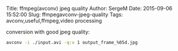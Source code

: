 Title: ffmpeg(avconv) jpeg quality
Author: SergeM
Date: 2015-09-06 15:52:00
Slug: ffmpegavconv-jpeg-quality
Tags: avconv,useful,ffmpeg,video processing

conversion with good jpeg quality:
```bash
avconv -i ./input.avi -q:v 1 output_frame_%05d.jpg
```
